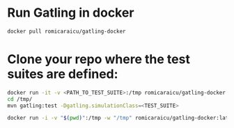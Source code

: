 # Run Gatling in docker

```bash
docker pull romicaraicu/gatling-docker
```

# Clone your repo where the test suites are defined:

```bash
docker run -it -v <PATH_TO_TEST_SUITE>:/tmp romicaraicu/gatling-docker:latest sh
cd /tmp/
mvn gatling:test -Dgatling.simulationClass=<TEST_SUITE>
```

```bash
docker run -i -v "$(pwd)":/tmp -w "/tmp" romicaraicu/gatling-docker:latest mvn gatling:test -Dgatling.simulationClass=<TEST_SUITE>
```
